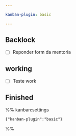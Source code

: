 ```yaml
---

kanban-plugin: basic

---
```


## Backlock

- [ ] Reponder form da mentoria


## working

- [ ] Teste work


## Finished





%% kanban:settings
```
{"kanban-plugin":"basic"}
```
%%